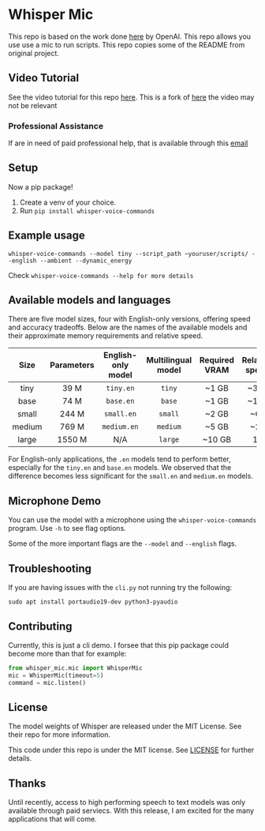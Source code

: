 # Whisper Mic
This repo is based on the work done [here](https://github.com/openai/whisper) by OpenAI.  This repo allows you use use a mic to run scripts. This repo copies some of the README from original project.

## Video Tutorial

See the video tutorial for this repo [here](https://www.youtube.com/watch?v=nwPaRSlDSaY). This is a fork of [here](https://github.com/mallorbc/whisper_mic) the video may not be relevant
### Professional Assistance

If are in need of paid professional help, that is available through this [email](mailto:deven.boutin@gmail.com)

## Setup

Now a pip package!

1. Create a venv of your choice.
2. Run ```pip install whisper-voice-commands```

## Example usage
```
whisper-voice-commands --model tiny --script_path ~youruser/scripts/ --english --ambient --dynamic_energy
```
Check ```whisper-voice-commands --help for more details```

## Available models and languages

There are five model sizes, four with English-only versions, offering speed and accuracy tradeoffs. Below are the names of the available models and their approximate memory requirements and relative speed. 


|  Size  | Parameters | English-only model | Multilingual model | Required VRAM | Relative speed |
|:------:|:----------:|:------------------:|:------------------:|:-------------:|:--------------:|
|  tiny  |    39 M    |     `tiny.en`      |       `tiny`       |     ~1 GB     |      ~32x      |
|  base  |    74 M    |     `base.en`      |       `base`       |     ~1 GB     |      ~16x      |
| small  |   244 M    |     `small.en`     |      `small`       |     ~2 GB     |      ~6x       |
| medium |   769 M    |    `medium.en`     |      `medium`      |     ~5 GB     |      ~2x       |
| large  |   1550 M   |        N/A         |      `large`       |    ~10 GB     |       1x       |

For English-only applications, the `.en` models tend to perform better, especially for the `tiny.en` and `base.en` models. We observed that the difference becomes less significant for the `small.en` and `medium.en` models.

## Microphone Demo

You can use the model with a microphone using the ```whisper-voice-commands``` program.  Use ```-h``` to see flag options.

Some of the more important flags are the ```--model``` and ```--english``` flags.

## Troubleshooting

If you are having issues with the ```cli.py``` not running try the following:
```
sudo apt install portaudio19-dev python3-pyaudio
```

## Contributing

Currently, this is just a cli demo.  I forsee that this pip package could become more than that for example:

```python
from whisper_mic.mic import WhisperMic
mic = WhisperMic(timeout=5)
command = mic.listen()
```

## License

The model weights of Whisper are released under the MIT License. See their repo for more information.

This code under this repo is under the MIT license.  See [LICENSE](LICENSE) for further details.

## Thanks
Until recently, access to high performing speech to text models was only available through paid serviecs.  With this release, I am excited for the many applications that will come.
